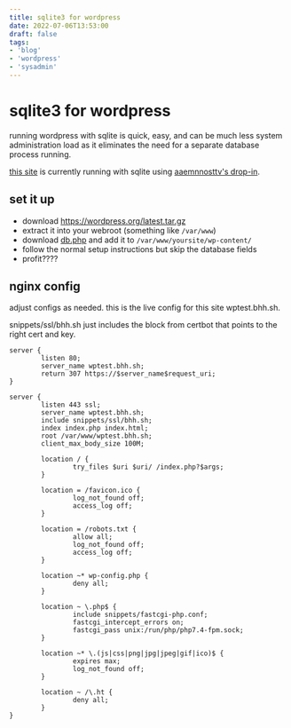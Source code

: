 ```yaml
---
title: sqlite3 for wordpress
date: 2022-07-06T13:53:00
draft: false
tags:
- 'blog'
- 'wordpress'
- 'sysadmin'
---
```


sqlite3 for wordpress
=====================

running wordpress with sqlite is quick, easy, and can be much less
system administration load as it eliminates the need for a separate
database process running.

[this site](https://wptest.bhh.sh) is currently running with sqlite using [aaemnnosttv's
drop-in](https://github.com/aaemnnosttv/wp-sqlite-db).

set it up
---------

-   download <https://wordpress.org/latest.tar.gz>
-   extract it into your webroot (something like `/var/www`)
-   download
    [db.php](https://github.com/aaemnnosttv/wp-sqlite-db/raw/master/src/db.php)
    and add it to `/var/www/yoursite/wp-content/`
-   follow the normal setup instructions but skip the database fields
-   profit????

nginx config
------------

adjust configs as needed. this is the live config for this site
wptest.bhh.sh.

snippets/ssl/bhh.sh just includes the block from certbot that points to
the right cert and key.

    server {
            listen 80;
            server_name wptest.bhh.sh;
            return 307 https://$server_name$request_uri;
    }

    server {
            listen 443 ssl;
            server_name wptest.bhh.sh;
            include snippets/ssl/bhh.sh;
            index index.php index.html;
            root /var/www/wptest.bhh.sh;
            client_max_body_size 100M;

            location / {
                    try_files $uri $uri/ /index.php?$args;
            }

            location = /favicon.ico {
                    log_not_found off;
                    access_log off;
            }

            location = /robots.txt {
                    allow all;
                    log_not_found off;
                    access_log off;
            }

            location ~* wp-config.php {
                    deny all;
            }

            location ~ \.php$ {
                    include snippets/fastcgi-php.conf;
                    fastcgi_intercept_errors on;
                    fastcgi_pass unix:/run/php/php7.4-fpm.sock;
            }

            location ~* \.(js|css|png|jpg|jpeg|gif|ico)$ {
                    expires max;
                    log_not_found off;
            }

            location ~ /\.ht {
                    deny all;
            }
    }
